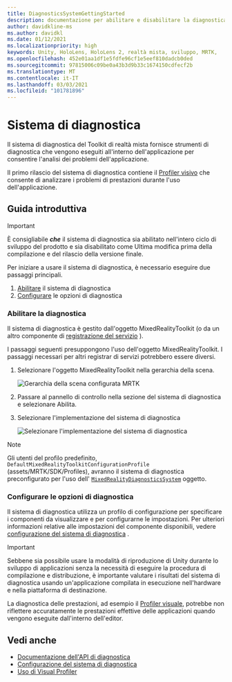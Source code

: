 ```yaml
---
title: DiagnosticsSystemGettingStarted
description: documentazione per abilitare e disabilitare la diagnostica in MRTK
author: davidkline-ms
ms.author: davidkl
ms.date: 01/12/2021
ms.localizationpriority: high
keywords: Unity, HoloLens, HoloLens 2, realtà mista, sviluppo, MRTK,
ms.openlocfilehash: 452e01aa1df1e5fdfe96cf1e5eef810dadcb0ded
ms.sourcegitcommit: 97815006c09be0a43b3d9b33c1674150cdfecf2b
ms.translationtype: MT
ms.contentlocale: it-IT
ms.lasthandoff: 03/03/2021
ms.locfileid: "101781896"
---
```

# <a name="diagnostic-system"></a>Sistema di diagnostica

Il sistema di diagnostica del Toolkit di realtà mista fornisce strumenti di diagnostica che vengono eseguiti all'interno dell'applicazione per consentire l'analisi dei problemi dell'applicazione.

Il primo rilascio del sistema di diagnostica contiene il [Profiler visivo](using-visual-profiler.md) che consente di analizzare i problemi di prestazioni durante l'uso dell'applicazione.

## <a name="getting-started"></a>Guida introduttiva

> [!IMPORTANT]
> È consigliabile **_che_** il sistema di diagnostica sia abilitato nell'intero ciclo di sviluppo del prodotto e sia disabilitato come Ultima modifica prima della compilazione e del rilascio della versione finale.

Per iniziare a usare il sistema di diagnostica, è necessario eseguire due passaggi principali.

1. [Abilitare](#enable-diagnostics) il sistema di diagnostica
2. [Configurare](#configure-diagnostic-options) le opzioni di diagnostica

### <a name="enable-diagnostics"></a>Abilitare la diagnostica

Il sistema di diagnostica è gestito dall'oggetto MixedRealityToolkit (o da un altro componente di [registrazione del servizio](xref:Microsoft.MixedReality.Toolkit.IMixedRealityServiceRegistrar) ).

I passaggi seguenti presuppongono l'uso dell'oggetto MixedRealityToolkit. I passaggi necessari per altri registrar di servizi potrebbero essere diversi.

1. Selezionare l'oggetto MixedRealityToolkit nella gerarchia della scena.

    ![Gerarchia della scena configurata MRTK](../images/MRTK_ConfiguredHierarchy.png)

1. Passare al pannello di controllo nella sezione del sistema di diagnostica e selezionare Abilita.
1. Selezionare l'implementazione del sistema di diagnostica

    ![Selezionare l'implementazione del sistema di diagnostica](../images/diagnostics/DiagnosticsSelectSystemType.png)

> [!NOTE]
> Gli utenti del profilo predefinito, `DefaultMixedRealityToolkitConfigurationProfile` (assets/MRTK/SDK/Profiles), avranno il sistema di diagnostica preconfigurato per l'uso dell' [`MixedRealityDiagnosticsSystem`](xref:Microsoft.MixedReality.Toolkit.Diagnostics.MixedRealityDiagnosticsSystem) oggetto.

### <a name="configure-diagnostic-options"></a>Configurare le opzioni di diagnostica

Il sistema di diagnostica utilizza un profilo di configurazione per specificare i componenti da visualizzare e per configurarne le impostazioni. Per ulteriori informazioni relative alle impostazioni del componente disponibili, vedere [configurazione del sistema di diagnostica](configuring-diagnostics.md) .

> [!IMPORTANT]
> Sebbene sia possibile usare la modalità di riproduzione di Unity durante lo sviluppo di applicazioni senza la necessità di eseguire la procedura di compilazione e distribuzione, è importante valutare i risultati del sistema di diagnostica usando un'applicazione compilata in esecuzione nell'hardware e nella piattaforma di destinazione.
>
> La diagnostica delle prestazioni, ad esempio il [Profiler visuale](using-visual-profiler.md), potrebbe non riflettere accuratamente le prestazioni effettive delle applicazioni quando vengono eseguite dall'interno dell'editor.

## <a name="see-also"></a>Vedi anche

- [Documentazione dell'API di diagnostica](xref:Microsoft.MixedReality.Toolkit.Diagnostics)
- [Configurazione del sistema di diagnostica](configuring-diagnostics.md)
- [Uso di Visual Profiler](using-visual-profiler.md)
